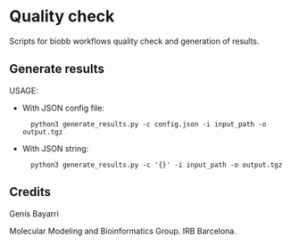 # Quality check

Scripts for biobb workflows quality check and generation of results.

## Generate results

USAGE:

* With JSON config file:


        python3 generate_results.py -c config.json -i input_path -o output.tgz


* With JSON string:


        python3 generate_results.py -c '{}' -i input_path -o output.tgz

## Credits

Genís Bayarri

Molecular Modeling and Bioinformatics Group. IRB Barcelona.